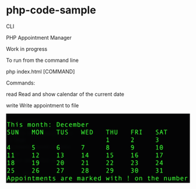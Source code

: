 # php-code-sample
CLI

PHP Appointment Manager

Work in progress

To run from the command line

php index.html [COMMAND]

Commands:

read
Read and show calendar of the current date

write
Write appointment to file

![alt text](https://github.com/kahootbird/php-code-sample/blob/main/Calendar.png?raw=true)

